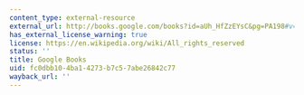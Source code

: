```yaml
---
content_type: external-resource
external_url: http://books.google.com/books?id=aUh_HfZzEYsC&pg=PA198#v=onepage
has_external_license_warning: true
license: https://en.wikipedia.org/wiki/All_rights_reserved
status: ''
title: Google Books
uid: fc0dbb10-4ba1-4273-b7c5-7abe26842c77
wayback_url: ''
---
```

